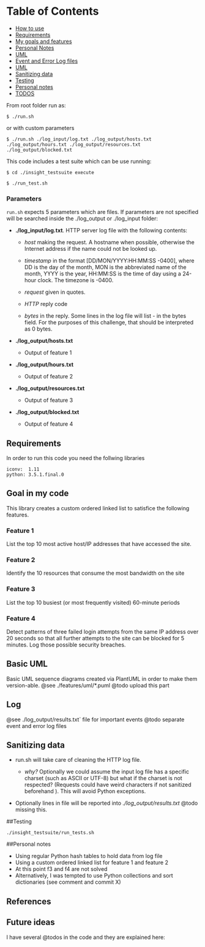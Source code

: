 # Table of Contents

* [How to use](README.md#how-to-use)
* [Requirements](README.md#requirements)
* [My goals and features](README.md#goal-in-my-code)
* [Personal Notes](README.md#personal-notes)
* [UML](README.md#basic-uml)
* [Event and Error Log files](README.md#log)
* [UML](README.md#basic-uml)
* [Sanitizing data](README.md#sanitizing-data)
* [Testing](README.md#sanitizing-data)
* [Personal notes](README.md#sanitizing-data)
* [TODOS](README.md#future-ideas)

From root folder run as:

`$ ./run.sh`

or with custom parameters

`$ ./run.sh ./log_input/log.txt ./log_output/hosts.txt ./log_output/hours.txt ./log_output/resources.txt ./log_output/blocked.txt`


This code includes a test suite which can be use running:

`$ cd ./insight_testsuite execute`

`$ ./run_test.sh`

### Parameters

 `run.sh` expects 5 parameters which are files. If parameters are not specified will be searched inside the ./log_output or ./log_input folder:

 * **./log_input/log.txt**. HTTP server log file with the following contents:
    * *host* making the request. A hostname when possible, otherwise the Internet address if the name could not be looked up.

    * *timestamp* in the format [DD/MON/YYYY:HH:MM:SS -0400], where DD is the day of the month, MON is the abbreviated name of the month, YYYY is the year, HH:MM:SS is the time of day using a 24-hour clock. The timezone is -0400.

    * *request* given in quotes.

    * *HTTP* reply code

    * *bytes* in the reply. Some lines in the log file will list - in the bytes field. For the purposes of this challenge, that should be interpreted as 0 bytes.

 * **./log_output/hosts.txt**
    * Output of feature 1
 * **./log_output/hours.txt**
    * Output of feature 2
 * **./log_output/resources.txt**
    * Output of feature 3
 * **./log_output/blocked.txt**
    * Output of feature 4

## Requirements

In order to run this code you need the follwing libraries

```
iconv:  1.11
python: 3.5.1.final.0
```

## Goal in my code

This library creates a custom ordered linked list to satisfice the following features.

### Feature 1

List the top 10 most active host/IP addresses that have accessed the site.

### Feature 2

Identify the 10 resources that consume the most bandwidth on the site

### Feature 3

List the top 10 busiest (or most frequently visited) 60-minute periods

### Feature 4

Detect patterns of three failed login attempts from the same IP address over 20 seconds so that all further attempts to the site can be blocked for 5 minutes. Log those possible security breaches.

## Basic UML

Basic UML sequence diagrams created via PlantUML in order to make them version-able.
@see ./features/uml/*.puml
@todo upload this part

## Log

@see ./log_output/results.txt` file for ìmportant events
@todo separate event and error log files

## Sanitizing data

* run.sh will take care of cleaning the HTTP log file.

    * *why?* Optionally we could assume the input log file has a specific charset (such as ASCII or UTF-8) but what if the charset is not respected? (Requests could have weird characters if not sanitized beforehand ). This will avoid Python exceptions.

* Optionally lines in file will be reported into *./log_output/results.txt* @todo missing this.


##Testing

`./insight_testsuite/run_tests.sh`

##Personal notes

* Using regular Python hash tables to hold data from log file
* Using a custom ordered linked list for feature 1 and feature 2
* At this point f3 and f4 are not solved
* Alternatively, I was tempted to use Python collections and sort dictionaries (see comment and commit X)


## References


## Future ideas

I have several @todos in the code and they are explained here:

